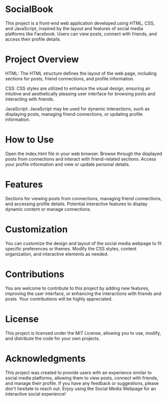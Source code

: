 # SocialBook

This project is a front-end web application developed using HTML, CSS, and JavaScript, inspired by the layout and features of social media platforms like Facebook. Users can view posts, connect with friends, and access their profile details.

# Project Overview
HTML: The HTML structure defines the layout of the web page, including sections for posts, friend connections, and profile information.

CSS: CSS styles are utilized to enhance the visual design, ensuring an intuitive and aesthetically pleasing user interface for browsing posts and interacting with friends.

JavaScript: JavaScript may be used for dynamic interactions, such as displaying posts, managing friend connections, or updating profile information.

# How to Use
Open the index.html file in your web browser.
Browse through the displayed posts from connections and interact with friend-related sections.
Access your profile information and view or update personal details.
# Features
Sections for viewing posts from connections, managing friend connections, and accessing profile details.
Potential interactive features to display dynamic content or manage connections.
# Customization
You can customize the design and layout of the social media webpage to fit specific preferences or themes. Modify the CSS styles, content organization, and interactive elements as needed.

# Contributions
You are welcome to contribute to this project by adding new features, improving the user interface, or enhancing the interactions with friends and posts. Your contributions will be highly appreciated.

# License
This project is licensed under the MIT License, allowing you to use, modify, and distribute the code for your own projects.

# Acknowledgments
This project was created to provide users with an experience similar to social media platforms, allowing them to view posts, connect with friends, and manage their profile. If you have any feedback or suggestions, please don't hesitate to reach out. Enjoy using the Social Media Webpage for an interactive social experience!
